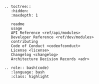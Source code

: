```{include} readme.md
```

```{eval-rst}
.. toctree::
   :hidden:
   :maxdepth: 1

   readme
   usage
   API Reference <ref/api/modules>
   Developer Reference <ref/dev/modules>
   contributing
   Code of Conduct <codeofconduct>
   License <license>
   Changelog <changelog>
   Architecture Decision Records <adr>
```

```{eval-rst}
.. role:: bash(code)
   :language: bash
   :class: highlight
```
